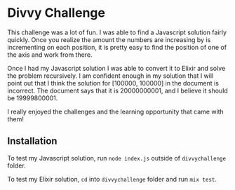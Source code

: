 # Divvy Challenge

This challenge was a lot of fun. I was able to find a Javascript solution fairly quickly.  Once you realize the amount the numbers are increasing by is incrementing on each position, it is pretty easy to find the position of one of the axis and work from there.

Once I had my Javascript solution I was able to convert it to Elixir and solve the problem recursively.  I am confident enough in my solution that I will point out that I think the solution for [100000, 100000] in the document is incorrect. The document says that it is 20000000001, and I believe it should be 19999800001.

I really enjoyed the challenges and the learning opportunity that came with them!


## Installation
To test my Javascript solution, run `node index.js` outside of `divvychallenge` folder.

To test my Elixir solution, `cd` into `divvychallenge` folder and run `mix test`.


